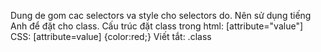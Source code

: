 Dung de gom cac selectors va style cho selectors do.
Nên sử dụng tiếng Anh để đặt cho class.
Cấu trúc đặt class trong html: [attribute="value"]
CSS: [attribute=value] {color:red;}
Viết tắt: .class